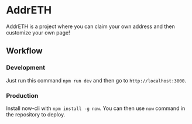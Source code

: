 # AddrETH

AddrETH is a project where you can claim your own address and then customize your own page!

## Workflow

### Development

Just run this command `npm run dev` and then go to `http://localhost:3000`.

### Production

Install now-cli with `npm install -g now`.
You can then use `now` command in the repository to deploy.
